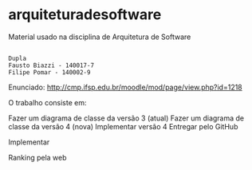 # arquiteturadesoftware
Material usado na disciplina de Arquitetura de Software

~~~~~~~~~~~~~~~~~~~~~~~~~~~~~~~~~~~~~~~~~~~~~~

Dupla
Fausto Biazzi - 140017-7
Filipe Pomar - 140002-9

~~~~~~~~~~~~~~~~~~~~~~~~~~~~~~~~~~~~~~~~~~~~~~

Enunciado: http://cmp.ifsp.edu.br/moodle/mod/page/view.php?id=1218

O trabalho consiste em:

Fazer um diagrama de classe da versão 3 (atual)
Fazer um diagrama de classe da versão 4 (nova)
Implementar versão 4
Entregar pelo GitHub

Implementar

Ranking pela web